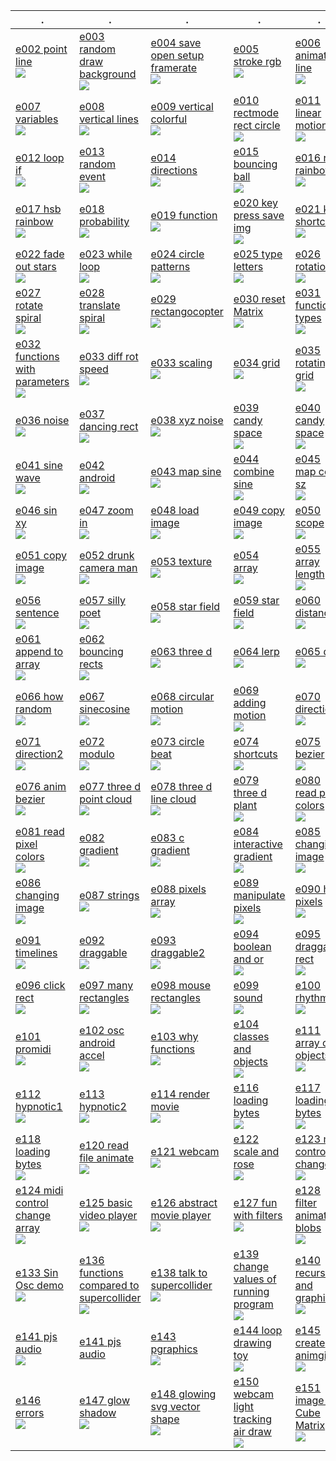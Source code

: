 | . | . | . | . | . |
| --- | --- | --- | --- | --- |
| [e002 point line<br>![](01/e002_point_line/.thumb.jpg)](https://github.com/hamoid/Fun-Programming/blob/master/processing/fun-programming/01/e002_point_line/) | [e003 random draw background<br>![](01/e003_random_draw_background/.thumb.jpg)](https://github.com/hamoid/Fun-Programming/blob/master/processing/fun-programming/01/e003_random_draw_background/) | [e004 save open setup framerate<br>![](01/e004_save_open_setup_framerate/.thumb.jpg)](https://github.com/hamoid/Fun-Programming/blob/master/processing/fun-programming/01/e004_save_open_setup_framerate/) | [e005 stroke rgb<br>![](01/e005_stroke_rgb/.thumb.jpg)](https://github.com/hamoid/Fun-Programming/blob/master/processing/fun-programming/01/e005_stroke_rgb/) | [e006 animate line<br>![](01/e006_animate_line/.thumb.jpg)](https://github.com/hamoid/Fun-Programming/blob/master/processing/fun-programming/01/e006_animate_line/)  |
| [e007 variables<br>![](01/e007_variables/.thumb.jpg)](https://github.com/hamoid/Fun-Programming/blob/master/processing/fun-programming/01/e007_variables/) | [e008 vertical lines<br>![](01/e008_vertical_lines/.thumb.jpg)](https://github.com/hamoid/Fun-Programming/blob/master/processing/fun-programming/01/e008_vertical_lines/) | [e009 vertical colorful<br>![](01/e009_vertical_colorful/.thumb.jpg)](https://github.com/hamoid/Fun-Programming/blob/master/processing/fun-programming/01/e009_vertical_colorful/) | [e010 rectmode rect circle<br>![](01/e010_rectmode_rect_circle/.thumb.jpg)](https://github.com/hamoid/Fun-Programming/blob/master/processing/fun-programming/01/e010_rectmode_rect_circle/) | [e011 linear motion<br>![](01/e011_linear_motion/.thumb.jpg)](https://github.com/hamoid/Fun-Programming/blob/master/processing/fun-programming/01/e011_linear_motion/)  |
| [e012 loop if<br>![](01/e012_loop_if/.thumb.jpg)](https://github.com/hamoid/Fun-Programming/blob/master/processing/fun-programming/01/e012_loop_if/) | [e013 random event<br>![](01/e013_random_event/.thumb.jpg)](https://github.com/hamoid/Fun-Programming/blob/master/processing/fun-programming/01/e013_random_event/) | [e014 directions<br>![](01/e014_directions/.thumb.jpg)](https://github.com/hamoid/Fun-Programming/blob/master/processing/fun-programming/01/e014_directions/) | [e015 bouncing ball<br>![](01/e015_bouncing_ball/.thumb.jpg)](https://github.com/hamoid/Fun-Programming/blob/master/processing/fun-programming/01/e015_bouncing_ball/) | [e016 rgb rainbow<br>![](01/e016_rgb_rainbow/.thumb.jpg)](https://github.com/hamoid/Fun-Programming/blob/master/processing/fun-programming/01/e016_rgb_rainbow/)  |
| [e017 hsb rainbow<br>![](01/e017_hsb_rainbow/.thumb.jpg)](https://github.com/hamoid/Fun-Programming/blob/master/processing/fun-programming/01/e017_hsb_rainbow/) | [e018 probability<br>![](01/e018_probability/.thumb.jpg)](https://github.com/hamoid/Fun-Programming/blob/master/processing/fun-programming/01/e018_probability/) | [e019 function<br>![](01/e019_function/.thumb.jpg)](https://github.com/hamoid/Fun-Programming/blob/master/processing/fun-programming/01/e019_function/) | [e020 key press save img<br>![](01/e020_key_press_save_img/.thumb.jpg)](https://github.com/hamoid/Fun-Programming/blob/master/processing/fun-programming/01/e020_key_press_save_img/) | [e021 key shortcuts<br>![](01/e021_key_shortcuts/.thumb.jpg)](https://github.com/hamoid/Fun-Programming/blob/master/processing/fun-programming/01/e021_key_shortcuts/)  |
| [e022 fade out stars<br>![](01/e022_fade_out_stars/.thumb.jpg)](https://github.com/hamoid/Fun-Programming/blob/master/processing/fun-programming/01/e022_fade_out_stars/) | [e023 while loop<br>![](01/e023_while_loop/.thumb.jpg)](https://github.com/hamoid/Fun-Programming/blob/master/processing/fun-programming/01/e023_while_loop/) | [e024 circle patterns<br>![](01/e024_circle_patterns/.thumb.jpg)](https://github.com/hamoid/Fun-Programming/blob/master/processing/fun-programming/01/e024_circle_patterns/) | [e025 type letters<br>![](01/e025_type_letters/.thumb.jpg)](https://github.com/hamoid/Fun-Programming/blob/master/processing/fun-programming/01/e025_type_letters/) | [e026 rotation<br>![](02/e026_rotation/.thumb.jpg)](https://github.com/hamoid/Fun-Programming/blob/master/processing/fun-programming/02/e026_rotation/)  |
| [e027 rotate spiral<br>![](02/e027_rotate_spiral/.thumb.jpg)](https://github.com/hamoid/Fun-Programming/blob/master/processing/fun-programming/02/e027_rotate_spiral/) | [e028 translate spiral<br>![](02/e028_translate_spiral/.thumb.jpg)](https://github.com/hamoid/Fun-Programming/blob/master/processing/fun-programming/02/e028_translate_spiral/) | [e029 rectangocopter<br>![](02/e029_rectangocopter/.thumb.jpg)](https://github.com/hamoid/Fun-Programming/blob/master/processing/fun-programming/02/e029_rectangocopter/) | [e030 reset Matrix<br>![](02/e030_resetMatrix/.thumb.jpg)](https://github.com/hamoid/Fun-Programming/blob/master/processing/fun-programming/02/e030_resetMatrix/) | [e031 function types<br>![](02/e031_function_types/.thumb.jpg)](https://github.com/hamoid/Fun-Programming/blob/master/processing/fun-programming/02/e031_function_types/)  |
| [e032 functions with parameters<br>![](02/e032_functions_with_parameters/.thumb.jpg)](https://github.com/hamoid/Fun-Programming/blob/master/processing/fun-programming/02/e032_functions_with_parameters/) | [e033 diff rot speed<br>![](02/e033_diff_rot_speed/.thumb.jpg)](https://github.com/hamoid/Fun-Programming/blob/master/processing/fun-programming/02/e033_diff_rot_speed/) | [e033 scaling<br>![](02/e033_scaling/.thumb.jpg)](https://github.com/hamoid/Fun-Programming/blob/master/processing/fun-programming/02/e033_scaling/) | [e034 grid<br>![](02/e034_grid/.thumb.jpg)](https://github.com/hamoid/Fun-Programming/blob/master/processing/fun-programming/02/e034_grid/) | [e035 rotating grid<br>![](02/e035_rotating_grid/.thumb.jpg)](https://github.com/hamoid/Fun-Programming/blob/master/processing/fun-programming/02/e035_rotating_grid/)  |
| [e036 noise<br>![](02/e036_noise/.thumb.jpg)](https://github.com/hamoid/Fun-Programming/blob/master/processing/fun-programming/02/e036_noise/) | [e037 dancing rect<br>![](02/e037_dancing_rect/.thumb.jpg)](https://github.com/hamoid/Fun-Programming/blob/master/processing/fun-programming/02/e037_dancing_rect/) | [e038 xyz noise<br>![](02/e038_xyz_noise/.thumb.jpg)](https://github.com/hamoid/Fun-Programming/blob/master/processing/fun-programming/02/e038_xyz_noise/) | [e039 candy space<br>![](02/e039_candy_space/.thumb.jpg)](https://github.com/hamoid/Fun-Programming/blob/master/processing/fun-programming/02/e039_candy_space/) | [e040 candy space<br>![](02/e040_candy_space/.thumb.jpg)](https://github.com/hamoid/Fun-Programming/blob/master/processing/fun-programming/02/e040_candy_space/)  |
| [e041 sine wave<br>![](02/e041_sine_wave/.thumb.jpg)](https://github.com/hamoid/Fun-Programming/blob/master/processing/fun-programming/02/e041_sine_wave/) | [e042 android<br>![](02/e042_android/.thumb.jpg)](https://github.com/hamoid/Fun-Programming/blob/master/processing/fun-programming/02/e042_android/) | [e043 map sine<br>![](02/e043_map_sine/.thumb.jpg)](https://github.com/hamoid/Fun-Programming/blob/master/processing/fun-programming/02/e043_map_sine/) | [e044 combine sine<br>![](02/e044_combine_sine/.thumb.jpg)](https://github.com/hamoid/Fun-Programming/blob/master/processing/fun-programming/02/e044_combine_sine/) | [e045 map color sz<br>![](02/e045_map_color_sz/.thumb.jpg)](https://github.com/hamoid/Fun-Programming/blob/master/processing/fun-programming/02/e045_map_color_sz/)  |
| [e046 sin xy<br>![](02/e046_sin_xy/.thumb.jpg)](https://github.com/hamoid/Fun-Programming/blob/master/processing/fun-programming/02/e046_sin_xy/) | [e047 zoom in<br>![](02/e047_zoom_in/.thumb.jpg)](https://github.com/hamoid/Fun-Programming/blob/master/processing/fun-programming/02/e047_zoom_in/) | [e048 load image<br>![](02/e048_load_image/.thumb.jpg)](https://github.com/hamoid/Fun-Programming/blob/master/processing/fun-programming/02/e048_load_image/) | [e049 copy image<br>![](02/e049_copy_image/.thumb.jpg)](https://github.com/hamoid/Fun-Programming/blob/master/processing/fun-programming/02/e049_copy_image/) | [e050 scope<br>![](02/e050_scope/.thumb.jpg)](https://github.com/hamoid/Fun-Programming/blob/master/processing/fun-programming/02/e050_scope/)  |
| [e051 copy image<br>![](03/e051_copy_image/.thumb.jpg)](https://github.com/hamoid/Fun-Programming/blob/master/processing/fun-programming/03/e051_copy_image/) | [e052 drunk camera man<br>![](03/e052_drunk_camera_man/.thumb.jpg)](https://github.com/hamoid/Fun-Programming/blob/master/processing/fun-programming/03/e052_drunk_camera_man/) | [e053 texture<br>![](03/e053_texture/.thumb.jpg)](https://github.com/hamoid/Fun-Programming/blob/master/processing/fun-programming/03/e053_texture/) | [e054 array<br>![](03/e054_array/.thumb.jpg)](https://github.com/hamoid/Fun-Programming/blob/master/processing/fun-programming/03/e054_array/) | [e055 array length<br>![](03/e055_array_length/.thumb.jpg)](https://github.com/hamoid/Fun-Programming/blob/master/processing/fun-programming/03/e055_array_length/)  |
| [e056 sentence<br>![](03/e056_sentence/.thumb.jpg)](https://github.com/hamoid/Fun-Programming/blob/master/processing/fun-programming/03/e056_sentence/) | [e057 silly poet<br>![](03/e057_silly_poet/.thumb.jpg)](https://github.com/hamoid/Fun-Programming/blob/master/processing/fun-programming/03/e057_silly_poet/) | [e058 star field<br>![](03/e058_star_field/.thumb.jpg)](https://github.com/hamoid/Fun-Programming/blob/master/processing/fun-programming/03/e058_star_field/) | [e059 star field<br>![](03/e059_star_field/.thumb.jpg)](https://github.com/hamoid/Fun-Programming/blob/master/processing/fun-programming/03/e059_star_field/) | [e060 distance<br>![](03/e060_distance/.thumb.jpg)](https://github.com/hamoid/Fun-Programming/blob/master/processing/fun-programming/03/e060_distance/)  |
| [e061 append to array<br>![](03/e061_append_to_array/.thumb.jpg)](https://github.com/hamoid/Fun-Programming/blob/master/processing/fun-programming/03/e061_append_to_array/) | [e062 bouncing rects<br>![](03/e062_bouncing_rects/.thumb.jpg)](https://github.com/hamoid/Fun-Programming/blob/master/processing/fun-programming/03/e062_bouncing_rects/) | [e063 three d<br>![](03/e063_three_d/.thumb.jpg)](https://github.com/hamoid/Fun-Programming/blob/master/processing/fun-programming/03/e063_three_d/) | [e064 lerp<br>![](03/e064_lerp/.thumb.jpg)](https://github.com/hamoid/Fun-Programming/blob/master/processing/fun-programming/03/e064_lerp/) | [e065 dist<br>![](03/e065_dist/.thumb.jpg)](https://github.com/hamoid/Fun-Programming/blob/master/processing/fun-programming/03/e065_dist/)  |
| [e066 how random<br>![](03/e066_how_random/.thumb.jpg)](https://github.com/hamoid/Fun-Programming/blob/master/processing/fun-programming/03/e066_how_random/) | [e067 sinecosine<br>![](03/e067_sinecosine/.thumb.jpg)](https://github.com/hamoid/Fun-Programming/blob/master/processing/fun-programming/03/e067_sinecosine/) | [e068 circular motion<br>![](03/e068_circular_motion/.thumb.jpg)](https://github.com/hamoid/Fun-Programming/blob/master/processing/fun-programming/03/e068_circular_motion/) | [e069 adding motion<br>![](03/e069_adding_motion/.thumb.jpg)](https://github.com/hamoid/Fun-Programming/blob/master/processing/fun-programming/03/e069_adding_motion/) | [e070 direction<br>![](03/e070_direction/.thumb.jpg)](https://github.com/hamoid/Fun-Programming/blob/master/processing/fun-programming/03/e070_direction/)  |
| [e071 direction2<br>![](03/e071_direction2/.thumb.jpg)](https://github.com/hamoid/Fun-Programming/blob/master/processing/fun-programming/03/e071_direction2/) | [e072 modulo<br>![](03/e072_modulo/.thumb.jpg)](https://github.com/hamoid/Fun-Programming/blob/master/processing/fun-programming/03/e072_modulo/) | [e073 circle beat<br>![](03/e073_circle_beat/.thumb.jpg)](https://github.com/hamoid/Fun-Programming/blob/master/processing/fun-programming/03/e073_circle_beat/) | [e074 shortcuts<br>![](03/e074_shortcuts/.thumb.jpg)](https://github.com/hamoid/Fun-Programming/blob/master/processing/fun-programming/03/e074_shortcuts/) | [e075 bezier<br>![](03/e075_bezier/.thumb.jpg)](https://github.com/hamoid/Fun-Programming/blob/master/processing/fun-programming/03/e075_bezier/)  |
| [e076 anim bezier<br>![](04/e076_anim_bezier/.thumb.jpg)](https://github.com/hamoid/Fun-Programming/blob/master/processing/fun-programming/04/e076_anim_bezier/) | [e077 three d point cloud<br>![](04/e077_three_d_point_cloud/.thumb.jpg)](https://github.com/hamoid/Fun-Programming/blob/master/processing/fun-programming/04/e077_three_d_point_cloud/) | [e078 three d line cloud<br>![](04/e078_three_d_line_cloud/.thumb.jpg)](https://github.com/hamoid/Fun-Programming/blob/master/processing/fun-programming/04/e078_three_d_line_cloud/) | [e079 three d plant<br>![](04/e079_three_d_plant/.thumb.jpg)](https://github.com/hamoid/Fun-Programming/blob/master/processing/fun-programming/04/e079_three_d_plant/) | [e080 read pixel colors<br>![](04/e080_read_pixel_colors/.thumb.jpg)](https://github.com/hamoid/Fun-Programming/blob/master/processing/fun-programming/04/e080_read_pixel_colors/)  |
| [e081 read pixel colors<br>![](04/e081_read_pixel_colors/.thumb.jpg)](https://github.com/hamoid/Fun-Programming/blob/master/processing/fun-programming/04/e081_read_pixel_colors/) | [e082 gradient<br>![](04/e082_gradient/.thumb.jpg)](https://github.com/hamoid/Fun-Programming/blob/master/processing/fun-programming/04/e082_gradient/) | [e083 c gradient<br>![](04/e083_c_gradient/.thumb.jpg)](https://github.com/hamoid/Fun-Programming/blob/master/processing/fun-programming/04/e083_c_gradient/) | [e084 interactive gradient<br>![](04/e084_interactive_gradient/.thumb.jpg)](https://github.com/hamoid/Fun-Programming/blob/master/processing/fun-programming/04/e084_interactive_gradient/) | [e085 changing image<br>![](04/e085_changing_image/.thumb.jpg)](https://github.com/hamoid/Fun-Programming/blob/master/processing/fun-programming/04/e085_changing_image/)  |
| [e086 changing image<br>![](04/e086_changing_image/.thumb.jpg)](https://github.com/hamoid/Fun-Programming/blob/master/processing/fun-programming/04/e086_changing_image/) | [e087 strings<br>![](04/e087_strings/.thumb.jpg)](https://github.com/hamoid/Fun-Programming/blob/master/processing/fun-programming/04/e087_strings/) | [e088 pixels array<br>![](04/e088_pixels_array/.thumb.jpg)](https://github.com/hamoid/Fun-Programming/blob/master/processing/fun-programming/04/e088_pixels_array/) | [e089 manipulate pixels<br>![](04/e089_manipulate_pixels/.thumb.jpg)](https://github.com/hamoid/Fun-Programming/blob/master/processing/fun-programming/04/e089_manipulate_pixels/) | [e090 hsb pixels<br>![](04/e090_hsb_pixels/.thumb.jpg)](https://github.com/hamoid/Fun-Programming/blob/master/processing/fun-programming/04/e090_hsb_pixels/)  |
| [e091 timelines<br>![](04/e091_timelines/.thumb.jpg)](https://github.com/hamoid/Fun-Programming/blob/master/processing/fun-programming/04/e091_timelines/) | [e092 draggable<br>![](04/e092_draggable/.thumb.jpg)](https://github.com/hamoid/Fun-Programming/blob/master/processing/fun-programming/04/e092_draggable/) | [e093 draggable2<br>![](04/e093_draggable2/.thumb.jpg)](https://github.com/hamoid/Fun-Programming/blob/master/processing/fun-programming/04/e093_draggable2/) | [e094 boolean and or<br>![](04/e094_boolean_and_or/.thumb.jpg)](https://github.com/hamoid/Fun-Programming/blob/master/processing/fun-programming/04/e094_boolean_and_or/) | [e095 draggable rect<br>![](04/e095_draggable_rect/.thumb.jpg)](https://github.com/hamoid/Fun-Programming/blob/master/processing/fun-programming/04/e095_draggable_rect/)  |
| [e096 click rect<br>![](04/e096_click_rect/.thumb.jpg)](https://github.com/hamoid/Fun-Programming/blob/master/processing/fun-programming/04/e096_click_rect/) | [e097 many rectangles<br>![](04/e097_many_rectangles/.thumb.jpg)](https://github.com/hamoid/Fun-Programming/blob/master/processing/fun-programming/04/e097_many_rectangles/) | [e098 mouse rectangles<br>![](04/e098_mouse_rectangles/.thumb.jpg)](https://github.com/hamoid/Fun-Programming/blob/master/processing/fun-programming/04/e098_mouse_rectangles/) | [e099 sound<br>![](04/e099_sound/.thumb.jpg)](https://github.com/hamoid/Fun-Programming/blob/master/processing/fun-programming/04/e099_sound/) | [e100 rhythm<br>![](04/e100_rhythm/.thumb.jpg)](https://github.com/hamoid/Fun-Programming/blob/master/processing/fun-programming/04/e100_rhythm/)  |
| [e101 promidi<br>![](05/e101_promidi/.thumb.jpg)](https://github.com/hamoid/Fun-Programming/blob/master/processing/fun-programming/05/e101_promidi/) | [e102 osc android accel<br>![](05/e102_osc_android_accel/.thumb.jpg)](https://github.com/hamoid/Fun-Programming/blob/master/processing/fun-programming/05/e102_osc_android_accel/) | [e103 why functions<br>![](05/e103_why_functions/.thumb.jpg)](https://github.com/hamoid/Fun-Programming/blob/master/processing/fun-programming/05/e103_why_functions/) | [e104 classes and objects<br>![](05/e104_classes_and_objects/.thumb.jpg)](https://github.com/hamoid/Fun-Programming/blob/master/processing/fun-programming/05/e104_classes_and_objects/) | [e111 array of objects<br>![](05/e111_array_of_objects/.thumb.jpg)](https://github.com/hamoid/Fun-Programming/blob/master/processing/fun-programming/05/e111_array_of_objects/)  |
| [e112 hypnotic1<br>![](05/e112_hypnotic1/.thumb.jpg)](https://github.com/hamoid/Fun-Programming/blob/master/processing/fun-programming/05/e112_hypnotic1/) | [e113 hypnotic2<br>![](05/e113_hypnotic2/.thumb.jpg)](https://github.com/hamoid/Fun-Programming/blob/master/processing/fun-programming/05/e113_hypnotic2/) | [e114 render movie<br>![](05/e114_render_movie/.thumb.jpg)](https://github.com/hamoid/Fun-Programming/blob/master/processing/fun-programming/05/e114_render_movie/) | [e116 loading bytes<br>![](05/e116_loading_bytes/.thumb.jpg)](https://github.com/hamoid/Fun-Programming/blob/master/processing/fun-programming/05/e116_loading_bytes/) | [e117 loading bytes<br>![](05/e117_loading_bytes/.thumb.jpg)](https://github.com/hamoid/Fun-Programming/blob/master/processing/fun-programming/05/e117_loading_bytes/)  |
| [e118 loading bytes<br>![](05/e118_loading_bytes/.thumb.jpg)](https://github.com/hamoid/Fun-Programming/blob/master/processing/fun-programming/05/e118_loading_bytes/) | [e120 read file animate<br>![](05/e120_read_file_animate/.thumb.jpg)](https://github.com/hamoid/Fun-Programming/blob/master/processing/fun-programming/05/e120_read_file_animate/) | [e121 webcam<br>![](05/e121_webcam/.thumb.jpg)](https://github.com/hamoid/Fun-Programming/blob/master/processing/fun-programming/05/e121_webcam/) | [e122 scale and rose<br>![](05/e122_scale_and_rose/.thumb.jpg)](https://github.com/hamoid/Fun-Programming/blob/master/processing/fun-programming/05/e122_scale_and_rose/) | [e123 midi control changes<br>![](05/e123_midi_control_changes/.thumb.jpg)](https://github.com/hamoid/Fun-Programming/blob/master/processing/fun-programming/05/e123_midi_control_changes/)  |
| [e124 midi control change array<br>![](05/e124_midi_control_change_array/.thumb.jpg)](https://github.com/hamoid/Fun-Programming/blob/master/processing/fun-programming/05/e124_midi_control_change_array/) | [e125 basic video player<br>![](05/e125_basic_video_player/.thumb.jpg)](https://github.com/hamoid/Fun-Programming/blob/master/processing/fun-programming/05/e125_basic_video_player/) | [e126 abstract movie player<br>![](06/e126_abstract_movie_player/.thumb.jpg)](https://github.com/hamoid/Fun-Programming/blob/master/processing/fun-programming/06/e126_abstract_movie_player/) | [e127 fun with filters<br>![](06/e127_fun_with_filters/.thumb.jpg)](https://github.com/hamoid/Fun-Programming/blob/master/processing/fun-programming/06/e127_fun_with_filters/) | [e128 filter animated blobs<br>![](06/e128_filter_animated_blobs/.thumb.jpg)](https://github.com/hamoid/Fun-Programming/blob/master/processing/fun-programming/06/e128_filter_animated_blobs/)  |
| [e133 Sin Osc demo<br>![](06/e133_SinOsc_demo/.thumb.jpg)](https://github.com/hamoid/Fun-Programming/blob/master/processing/fun-programming/06/e133_SinOsc_demo/) | [e136 functions compared to supercollider<br>![](06/e136_functions_compared_to_supercollider/.thumb.jpg)](https://github.com/hamoid/Fun-Programming/blob/master/processing/fun-programming/06/e136_functions_compared_to_supercollider/) | [e138 talk to supercollider<br>![](06/e138_talk_to_supercollider/.thumb.jpg)](https://github.com/hamoid/Fun-Programming/blob/master/processing/fun-programming/06/e138_talk_to_supercollider/) | [e139 change values of running program<br>![](06/e139_change_values_of_running_program/.thumb.jpg)](https://github.com/hamoid/Fun-Programming/blob/master/processing/fun-programming/06/e139_change_values_of_running_program/) | [e140 recursion and graphics<br>![](06/e140_recursion_and_graphics/.thumb.jpg)](https://github.com/hamoid/Fun-Programming/blob/master/processing/fun-programming/06/e140_recursion_and_graphics/)  |
| [e141 pjs audio<br>![](06/e141_pjs_audio/.thumb.jpg)](https://github.com/hamoid/Fun-Programming/blob/master/processing/fun-programming/06/e141_pjs_audio/) | [e141 pjs audio](https://github.com/hamoid/Fun-Programming/blob/master/processing/fun-programming/06/e141_pjs_audio/web-export/) | [e143 pgraphics<br>![](06/e143_pgraphics/.thumb.jpg)](https://github.com/hamoid/Fun-Programming/blob/master/processing/fun-programming/06/e143_pgraphics/) | [e144 loop drawing toy<br>![](06/e144_loop_drawing_toy/.thumb.jpg)](https://github.com/hamoid/Fun-Programming/blob/master/processing/fun-programming/06/e144_loop_drawing_toy/) | [e145 create animgif<br>![](06/e145_create_animgif/.thumb.jpg)](https://github.com/hamoid/Fun-Programming/blob/master/processing/fun-programming/06/e145_create_animgif/)  |
| [e146 errors<br>![](06/e146_errors/.thumb.jpg)](https://github.com/hamoid/Fun-Programming/blob/master/processing/fun-programming/06/e146_errors/) | [e147 glow shadow<br>![](06/e147_glow_shadow/.thumb.jpg)](https://github.com/hamoid/Fun-Programming/blob/master/processing/fun-programming/06/e147_glow_shadow/) | [e148 glowing svg vector shape<br>![](06/e148_glowing_svg_vector_shape/.thumb.jpg)](https://github.com/hamoid/Fun-Programming/blob/master/processing/fun-programming/06/e148_glowing_svg_vector_shape/) | [e150 webcam light tracking air draw<br>![](06/e150_webcam_light_tracking_air_draw/.thumb.jpg)](https://github.com/hamoid/Fun-Programming/blob/master/processing/fun-programming/06/e150_webcam_light_tracking_air_draw/) | [e151 image To Cube Matrix<br>![](07/e151_imageToCubeMatrix/.thumb.jpg)](https://github.com/hamoid/Fun-Programming/blob/master/processing/fun-programming/07/e151_imageToCubeMatrix/)  |
